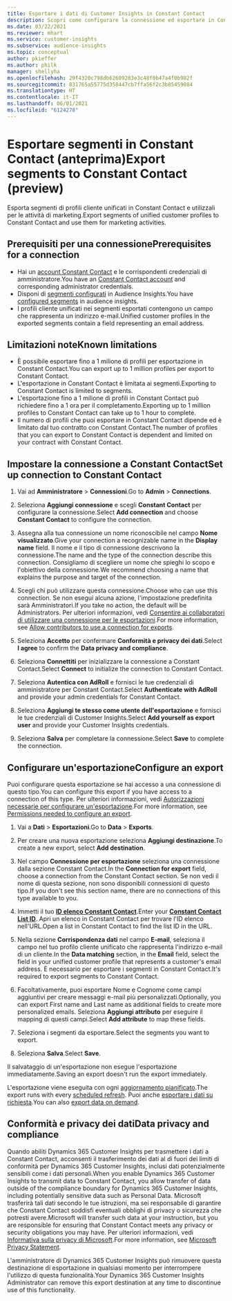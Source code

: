 ```yaml
---
title: Esportare i dati di Customer Insights in Constant Contact
description: Scopri come configurare la connessione ed esportare in Constant Contact.
ms.date: 03/22/2021
ms.reviewer: mhart
ms.service: customer-insights
ms.subservice: audience-insights
ms.topic: conceptual
author: pkieffer
ms.author: philk
manager: shellyha
ms.openlocfilehash: 29f4320c798db62609283e3c48f0b47a4f0b982f
ms.sourcegitcommit: 831765a55775d358447cb7ffa56f2c3b85459084
ms.translationtype: HT
ms.contentlocale: it-IT
ms.lasthandoff: 06/01/2021
ms.locfileid: "6124278"
---
```

# <a name="export-segments-to-constant-contact-preview"></a><span data-ttu-id="1f7fe-103">Esportare segmenti in Constant Contact (anteprima)</span><span class="sxs-lookup"><span data-stu-id="1f7fe-103">Export segments to Constant Contact (preview)</span></span>

<span data-ttu-id="1f7fe-104">Esporta segmenti di profili cliente unificati in Constant Contact e utilizzali per le attività di marketing.</span><span class="sxs-lookup"><span data-stu-id="1f7fe-104">Export segments of unified customer profiles to Constant Contact and use them for marketing activities.</span></span> 

## <a name="prerequisites-for-a-connection"></a><span data-ttu-id="1f7fe-105">Prerequisiti per una connessione</span><span class="sxs-lookup"><span data-stu-id="1f7fe-105">Prerequisites for a connection</span></span>

-   <span data-ttu-id="1f7fe-106">Hai un [account Constant Contact](https://www.constantcontact.com/account-home) e le corrispondenti credenziali di amministratore.</span><span class="sxs-lookup"><span data-stu-id="1f7fe-106">You have an [Constant Contact account](https://www.constantcontact.com/account-home) and corresponding administrator credentials.</span></span>
-   <span data-ttu-id="1f7fe-107">Disponi di [segmenti configurati](segments.md) in Audience Insights.</span><span class="sxs-lookup"><span data-stu-id="1f7fe-107">You have [configured segments](segments.md) in audience insights.</span></span>
-   <span data-ttu-id="1f7fe-108">I profili cliente unificati nei segmenti esportati contengono un campo che rappresenta un indirizzo e-mail.</span><span class="sxs-lookup"><span data-stu-id="1f7fe-108">Unified customer profiles in the exported segments contain a field representing an email address.</span></span>

## <a name="known-limitations"></a><span data-ttu-id="1f7fe-109">Limitazioni note</span><span class="sxs-lookup"><span data-stu-id="1f7fe-109">Known limitations</span></span>

- <span data-ttu-id="1f7fe-110">È possibile esportare fino a 1 milione di profili per esportazione in Constant Contact.</span><span class="sxs-lookup"><span data-stu-id="1f7fe-110">You can export up to 1 million profiles per export to Constant Contact.</span></span>
- <span data-ttu-id="1f7fe-111">L'esportazione in Constant Contact è limitata ai segmenti.</span><span class="sxs-lookup"><span data-stu-id="1f7fe-111">Exporting to Constant Contact is limited to segments.</span></span>
- <span data-ttu-id="1f7fe-112">L'esportazione fino a 1 milione di profili in Constant Contact può richiedere fino a 1 ora per il completamento.</span><span class="sxs-lookup"><span data-stu-id="1f7fe-112">Exporting up to 1 million profiles to Constant Contact can take up to 1 hour to complete.</span></span> 
- <span data-ttu-id="1f7fe-113">Il numero di profili che puoi esportare in Constant Contact dipende ed è limitato dal tuo contratto con Constant Contact.</span><span class="sxs-lookup"><span data-stu-id="1f7fe-113">The number of profiles that you can export to Constant Contact is dependent and limited on your contract with Constant Contact.</span></span>

## <a name="set-up-connection-to-constant-contact"></a><span data-ttu-id="1f7fe-114">Impostare la connessione a Constant Contact</span><span class="sxs-lookup"><span data-stu-id="1f7fe-114">Set up connection to Constant Contact</span></span>

1. <span data-ttu-id="1f7fe-115">Vai ad **Amministratore** > **Connessioni**.</span><span class="sxs-lookup"><span data-stu-id="1f7fe-115">Go to **Admin** > **Connections**.</span></span>

1. <span data-ttu-id="1f7fe-116">Seleziona **Aggiungi connessione** e scegli **Constant Contact** per configurare la connessione.</span><span class="sxs-lookup"><span data-stu-id="1f7fe-116">Select **Add connection** and choose **Constant Contact** to configure the connection.</span></span>

1. <span data-ttu-id="1f7fe-117">Assegna alla tua connessione un nome riconoscibile nel campo **Nome visualizzato**.</span><span class="sxs-lookup"><span data-stu-id="1f7fe-117">Give your connection a recognizable name in the **Display name** field.</span></span> <span data-ttu-id="1f7fe-118">Il nome e il tipo di connessione descrivono la connessione.</span><span class="sxs-lookup"><span data-stu-id="1f7fe-118">The name and the type of the connection describe this connection.</span></span> <span data-ttu-id="1f7fe-119">Consigliamo di scegliere un nome che spieghi lo scopo e l'obiettivo della connessione.</span><span class="sxs-lookup"><span data-stu-id="1f7fe-119">We recommend choosing a name that explains the purpose and target of the connection.</span></span>

1. <span data-ttu-id="1f7fe-120">Scegli chi può utilizzare questa connessione.</span><span class="sxs-lookup"><span data-stu-id="1f7fe-120">Choose who can use this connection.</span></span> <span data-ttu-id="1f7fe-121">Se non esegui alcuna azione, l'impostazione predefinita sarà Amministratori.</span><span class="sxs-lookup"><span data-stu-id="1f7fe-121">If you take no action, the default will be Administrators.</span></span> <span data-ttu-id="1f7fe-122">Per ulteriori informazioni, vedi [Consentire ai collaboratori di utilizzare una connessione per le esportazioni](connections.md#allow-contributors-to-use-a-connection-for-exports).</span><span class="sxs-lookup"><span data-stu-id="1f7fe-122">For more information, see [Allow contributors to use a connection for exports](connections.md#allow-contributors-to-use-a-connection-for-exports).</span></span>

1. <span data-ttu-id="1f7fe-123">Seleziona **Accetto** per confermare **Conformità e privacy dei dati**.</span><span class="sxs-lookup"><span data-stu-id="1f7fe-123">Select **I agree** to confirm the **Data privacy and compliance**.</span></span>

1. <span data-ttu-id="1f7fe-124">Seleziona **Connettiti** per inizializzare la connessione a Constant Contact.</span><span class="sxs-lookup"><span data-stu-id="1f7fe-124">Select **Connect** to initialize the connection to Constant Contact.</span></span>

1. <span data-ttu-id="1f7fe-125">Seleziona **Autentica con AdRoll** e fornisci le tue credenziali di amministratore per Constant Contact.</span><span class="sxs-lookup"><span data-stu-id="1f7fe-125">Select **Authenticate with AdRoll** and provide your admin credentials for Constant Contact.</span></span> 

1. <span data-ttu-id="1f7fe-126">Seleziona **Aggiungi te stesso come utente dell'esportazione** e fornisci le tue credenziali di Customer Insights.</span><span class="sxs-lookup"><span data-stu-id="1f7fe-126">Select **Add yourself as export user** and provide your Customer Insights credentials.</span></span>

1. <span data-ttu-id="1f7fe-127">Seleziona **Salva** per completare la connessione.</span><span class="sxs-lookup"><span data-stu-id="1f7fe-127">Select **Save** to complete the connection.</span></span>

## <a name="configure-an-export"></a><span data-ttu-id="1f7fe-128">Configurare un'esportazione</span><span class="sxs-lookup"><span data-stu-id="1f7fe-128">Configure an export</span></span>

<span data-ttu-id="1f7fe-129">Puoi configurare questa esportazione se hai accesso a una connessione di questo tipo.</span><span class="sxs-lookup"><span data-stu-id="1f7fe-129">You can configure this export if you have access to a connection of this type.</span></span> <span data-ttu-id="1f7fe-130">Per ulteriori informazioni, vedi [Autorizzazioni necessarie per configurare un'esportazione](export-destinations.md#set-up-a-new-export).</span><span class="sxs-lookup"><span data-stu-id="1f7fe-130">For more information, see [Permissions needed to configure an export](export-destinations.md#set-up-a-new-export).</span></span>

1. <span data-ttu-id="1f7fe-131">Vai a **Dati** > **Esportazioni**.</span><span class="sxs-lookup"><span data-stu-id="1f7fe-131">Go to **Data** > **Exports**.</span></span>

1. <span data-ttu-id="1f7fe-132">Per creare una nuova esportazione seleziona **Aggiungi destinazione**.</span><span class="sxs-lookup"><span data-stu-id="1f7fe-132">To create a new export, select **Add destination**.</span></span>

1. <span data-ttu-id="1f7fe-133">Nel campo **Connessione per esportazione** seleziona una connessione dalla sezione Constant Contact.</span><span class="sxs-lookup"><span data-stu-id="1f7fe-133">In the **Connection for export** field, choose a connection from the Constant Contact section.</span></span> <span data-ttu-id="1f7fe-134">Se non vedi il nome di questa sezione, non sono disponibili connessioni di questo tipo.</span><span class="sxs-lookup"><span data-stu-id="1f7fe-134">If you don't see this section name, there are no connections of this type available to you.</span></span>

1. <span data-ttu-id="1f7fe-135">Immetti il tuo [**ID elenco Constant Contact**](https://app.constantcontact.com/pages/contacts/ui#lists).</span><span class="sxs-lookup"><span data-stu-id="1f7fe-135">Enter your [**Constant Contact List ID**](https://app.constantcontact.com/pages/contacts/ui#lists).</span></span> <span data-ttu-id="1f7fe-136">Apri un elenco in Constant Contact per trovare l'ID elenco nell'URL.</span><span class="sxs-lookup"><span data-stu-id="1f7fe-136">Open a list in Constant Contact to find the list ID in the URL.</span></span>

1. <span data-ttu-id="1f7fe-137">Nella sezione **Corrispondenza dati** nel campo **E-mail**, seleziona il campo nel tuo profilo cliente unificato che rappresenta l'indirizzo e-mail di un cliente.</span><span class="sxs-lookup"><span data-stu-id="1f7fe-137">In the **Data matching** section, in the **Email** field, select the field in your unified customer profile that represents a customer's email address.</span></span> <span data-ttu-id="1f7fe-138">È necessario per esportare i segmenti in Constant Contact.</span><span class="sxs-lookup"><span data-stu-id="1f7fe-138">It's required to export segments to Constant Contact.</span></span>

1. <span data-ttu-id="1f7fe-139">Facoltativamente, puoi esportare Nome e Cognome come campi aggiuntivi per creare messaggi e-mail più personalizzati.</span><span class="sxs-lookup"><span data-stu-id="1f7fe-139">Optionally, you can export First name and Last name as additional fields to create more personalized emails.</span></span> <span data-ttu-id="1f7fe-140">Seleziona **Aggiungi attributo** per eseguire il mapping di questi campi.</span><span class="sxs-lookup"><span data-stu-id="1f7fe-140">Select **Add attribute** to map these fields.</span></span>

1. <span data-ttu-id="1f7fe-141">Seleziona i segmenti da esportare.</span><span class="sxs-lookup"><span data-stu-id="1f7fe-141">Select the segments you want to export.</span></span>

1. <span data-ttu-id="1f7fe-142">Seleziona **Salva**.</span><span class="sxs-lookup"><span data-stu-id="1f7fe-142">Select **Save**.</span></span>

<span data-ttu-id="1f7fe-143">Il salvataggio di un'esportazione non esegue l'esportazione immediatamente.</span><span class="sxs-lookup"><span data-stu-id="1f7fe-143">Saving an export doesn't run the export immediately.</span></span>

<span data-ttu-id="1f7fe-144">L'esportazione viene eseguita con ogni [aggiornamento pianificato](system.md#schedule-tab).</span><span class="sxs-lookup"><span data-stu-id="1f7fe-144">The export runs with every [scheduled refresh](system.md#schedule-tab).</span></span> <span data-ttu-id="1f7fe-145">Puoi anche [esportare i dati su richiesta](export-destinations.md#run-exports-on-demand).</span><span class="sxs-lookup"><span data-stu-id="1f7fe-145">You can also [export data on demand](export-destinations.md#run-exports-on-demand).</span></span> 


## <a name="data-privacy-and-compliance"></a><span data-ttu-id="1f7fe-146">Conformità e privacy dei dati</span><span class="sxs-lookup"><span data-stu-id="1f7fe-146">Data privacy and compliance</span></span>

<span data-ttu-id="1f7fe-147">Quando abiliti Dynamics 365 Customer Insights per trasmettere i dati a Constant Contact, acconsenti il trasferimento dei dati al di fuori dei limiti di conformità per Dynamics 365 Customer Insights, inclusi dati potenzialmente sensibili come i dati personali.</span><span class="sxs-lookup"><span data-stu-id="1f7fe-147">When you enable Dynamics 365 Customer Insights to transmit data to Constant Contact, you allow transfer of data outside of the compliance boundary for Dynamics 365 Customer Insights, including potentially sensitive data such as Personal Data.</span></span> <span data-ttu-id="1f7fe-148">Microsoft trasferirà tali dati secondo le tue istruzioni, ma sei responsabile di garantire che Constant Contact soddisfi eventuali obblighi di privacy o sicurezza che potresti avere.</span><span class="sxs-lookup"><span data-stu-id="1f7fe-148">Microsoft will transfer such data at your instruction, but you are responsible for ensuring that Constant Contact meets any privacy or security obligations you may have.</span></span> <span data-ttu-id="1f7fe-149">Per ulteriori informazioni, vedi [Informativa sulla privacy di Microsoft](https://go.microsoft.com/fwlink/?linkid=396732).</span><span class="sxs-lookup"><span data-stu-id="1f7fe-149">For more information, see [Microsoft Privacy Statement](https://go.microsoft.com/fwlink/?linkid=396732).</span></span>

<span data-ttu-id="1f7fe-150">L'amministratore di Dynamics 365 Customer Insights può rimuovere questa destinazione di esportazione in qualsiasi momento per interrompere l'utilizzo di questa funzionalità.</span><span class="sxs-lookup"><span data-stu-id="1f7fe-150">Your Dynamics 365 Customer Insights Administrator can remove this export destination at any time to discontinue use of this functionality.</span></span>
